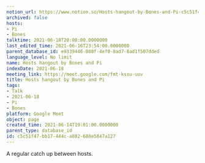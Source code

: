 ```yaml
---
notion_url: https://www.notion.so/Hosts-hangout-by-Bones-and-Pi-c5c51f47bb17444ca802688e5847a127
archived: false
hosts:
- Pi
- Bones
talktime: 2021-06-18T20:00:00.0000000
last_edited_time: 2021-06-16T23:54:00.0000000
parent_database_id: e9339446-880f-4ef0-8ad7-8ad1f507dded
language_level: No limit
name: Hosts hangout by Bones and Pi
indexDate: 2021-06-18
meeting_link: https://meet.google.com/fmt-ksxu-uuv
title: Hosts hangout by Bones and Pi
tags:
- Talk
- 2021-06-18
- Pi
- Bones
platform: Google Meet
object: page
created_time: 2021-06-14T19:01:00.0000000
parent_type: database_id
id: c5c51f47-bb17-444c-a802-688e5847a127
---
```


A regular catch up between hosts.


